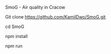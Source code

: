 SmoG - Air quality in Cracow

Git clone https://github.com/KamilDwo/SmoG.git

cd SmoG

npm install

npm run
